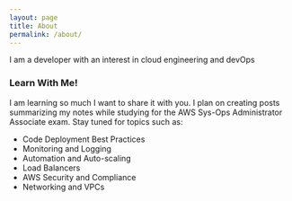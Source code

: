 ```yaml
---
layout: page
title: About
permalink: /about/
---
```


I am a developer with an interest in cloud engineering and devOps

### Learn With Me!

I am learning so much I want to share it with you. I plan on creating posts summarizing my notes while studying for the AWS Sys-Ops Administrator Associate exam. Stay tuned for topics such as:
* Code Deployment Best Practices
* Monitoring and Logging
* Automation and Auto-scaling
* Load Balancers
* AWS Security and Compliance
* Networking and VPCs

